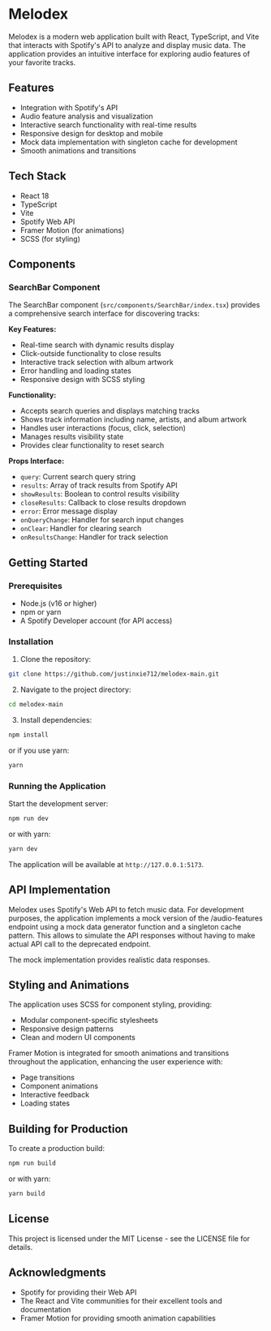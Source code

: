 # Melodex

Melodex is a modern web application built with React, TypeScript, and Vite that interacts with Spotify's API to analyze and display music data. The application provides an intuitive interface for exploring audio features of your favorite tracks.

## Features

- Integration with Spotify's API
- Audio feature analysis and visualization
- Interactive search functionality with real-time results
- Responsive design for desktop and mobile
- Mock data implementation with singleton cache for development
- Smooth animations and transitions

## Tech Stack

- React 18
- TypeScript
- Vite
- Spotify Web API
- Framer Motion (for animations)
- SCSS (for styling)

## Components

### SearchBar Component

The SearchBar component (`src/components/SearchBar/index.tsx`) provides a comprehensive search interface for discovering tracks:

**Key Features:**

- Real-time search with dynamic results display
- Click-outside functionality to close results
- Interactive track selection with album artwork
- Error handling and loading states
- Responsive design with SCSS styling

**Functionality:**

- Accepts search queries and displays matching tracks
- Shows track information including name, artists, and album artwork
- Handles user interactions (focus, click, selection)
- Manages results visibility state
- Provides clear functionality to reset search

**Props Interface:**

- `query`: Current search query string
- `results`: Array of track results from Spotify API
- `showResults`: Boolean to control results visibility
- `closeResults`: Callback to close results dropdown
- `error`: Error message display
- `onQueryChange`: Handler for search input changes
- `onClear`: Handler for clearing search
- `onResultsChange`: Handler for track selection

## Getting Started

### Prerequisites

- Node.js (v16 or higher)
- npm or yarn
- A Spotify Developer account (for API access)

### Installation

1. Clone the repository:

```bash
git clone https://github.com/justinxie712/melodex-main.git
```

2. Navigate to the project directory:

```bash
cd melodex-main
```

3. Install dependencies:

```bash
npm install
```

or if you use yarn:

```bash
yarn
```

### Running the Application

Start the development server:

```bash
npm run dev
```

or with yarn:

```bash
yarn dev
```

The application will be available at `http://127.0.0.1:5173`.

## API Implementation

Melodex uses Spotify's Web API to fetch music data. For development purposes, the application implements a mock version of the /audio-features endpoint using a mock data generator function and a singleton cache pattern. This allows to simulate the API responses without having to make actual API call to the deprecated endpoint.

The mock implementation provides realistic data responses.

## Styling and Animations

The application uses SCSS for component styling, providing:

- Modular component-specific stylesheets
- Responsive design patterns
- Clean and modern UI components

Framer Motion is integrated for smooth animations and transitions throughout the application, enhancing the user experience with:

- Page transitions
- Component animations
- Interactive feedback
- Loading states

## Building for Production

To create a production build:

```bash
npm run build
```

or with yarn:

```bash
yarn build
```

## License

This project is licensed under the MIT License - see the LICENSE file for details.

## Acknowledgments

- Spotify for providing their Web API
- The React and Vite communities for their excellent tools and documentation
- Framer Motion for providing smooth animation capabilities
